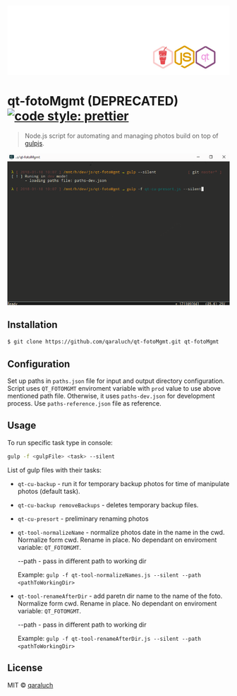 ![logo-qm](./pic/git-logo-qt-gulp.jpg)

# qt-fotoMgmt (DEPRECATED) [![code style: prettier](https://img.shields.io/badge/code_style-prettier-ff69b4.svg)](https://github.com/prettier/prettier)

> Node.js script for automating and managing photos build on top of [gulpjs](https://github.com/gulpjs/gulp).

![preview](./pic/qt-fotomgmt.gif)

## Installation

```sh
$ git clone https://github.com/qaraluch/qt-fotoMgmt.git qt-fotoMgmt
```

## Configuration

Set up paths in `paths.json` file for input and output directory configuration. Script uses `QT_FOTOMGMT` enviroment variable with `prod` value to use above mentioned path file. Otherwise, it uses `paths-dev.json` for development process. Use `paths-reference.json` file as reference.

## Usage

To run specific task type in console:

```sh
gulp -f <gulpFile> <task> --silent
```

List of gulp files with their tasks:

* `qt-cu-backup` - run it for temporary backup photos for time of manipulate photos (default task).

* `qt-cu-backup removeBackups` - deletes temporary backup files.

* `qt-cu-presort` - preliminary renaming photos
* `qt-tool-normalizeName` - normalize photos date in the name in the cwd.
  Normalize form cwd. Rename in place. No dependant on
  enviroment variable: `QT_FOTOMGMT`.

  --path <customPath> - pass in different path to working dir

  Example:
  `gulp -f qt-tool-normalizeNames.js --silent --path <pathToWorkingDir>`

* `qt-tool-renameAfterDir` - add paretn dir name to the name of the foto.
  Normalize form cwd. Rename in place. No dependant on
  enviroment variable: `QT_FOTOMGMT`.

  --path <customPath> - pass in different path to working dir

  Example:
  `gulp -f qt-tool-renameAfterDir.js --silent --path <pathToWorkingDir>`

## License

MIT © [qaraluch](https://github.com/qaraluch)

